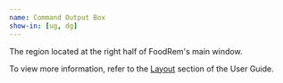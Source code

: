 ```yaml
---
name: Command Output Box
show-in: [ug, dg]
---
```


The region located at the right half of FoodRem's main window.

To view more information, refer to the [Layout](#layout) section of the User Guide.
